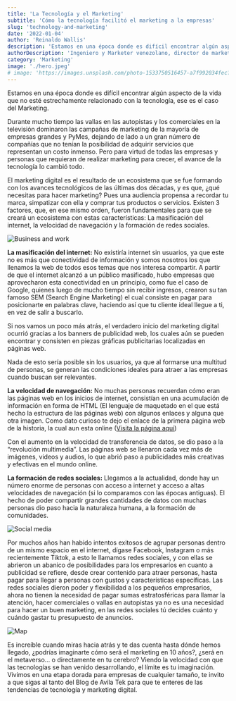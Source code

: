 ```yaml
---
title: 'La Tecnología y el Marketing'
subtitle: 'Cómo la tecnología facilitó el marketing a la empresas'
slug: 'technology-and-marketing'
date: '2022-01-04'
author: 'Reinaldo Wallis'
description: 'Estamos en una época donde es difícil encontrar algún aspecto de la vida que no esté estrechamente relacionado con la tecnología, ese es el caso del Marketing'
authorDescription: 'Ingeniero y Marketer venezolano, director de marketing de Avila Tek'
category: 'Marketing'
image: './hero.jpeg'
# image: 'https://images.unsplash.com/photo-1533750516457-a7f992034fec?ixlib=rb-1.2.1&ixid=MnwxMjA3fDB8MHxwaG90by1wYWdlfHx8fGVufDB8fHx8&auto=format&fit=crop&w=3006&q=80'
---
```

Estamos en una época donde es difícil encontrar algún aspecto de la vida que no esté estrechamente relacionado con la tecnología, ese es el caso del Marketing.

Durante mucho tiempo las vallas en las autopistas y los comerciales en la televisión dominaron las campañas de marketing de la mayoría de empresas grandes y PyMes, dejando de lado a un gran número de compañías que no tenían la posibilidad de adquirir servicios que representan un costo inmenso. Pero para virtud de todas las empresas y personas que requieran de realizar marketing para crecer, el avance de la tecnología lo cambió todo.

El marketing digital es el resultado de un ecosistema que se fue formando con los avances tecnológicos de las últimas dos décadas, y es que, ¿qué necesitas para hacer marketing? Pues una audiencia propensa a recordar tu marca, simpatizar con ella y comprar tus productos o servicios. Existen 3 factores, que, en ese mismo orden, fueron fundamentales para que se creará un ecosistema con estas características: La masificación del internet, la velocidad de navegación y la formación de redes sociales.

<!-- First image -->
![Business and work](https://images.unsplash.com/photo-1533750516457-a7f992034fec?ixlib=rb-1.2.1&ixid=MnwxMjA3fDB8MHxwaG90by1wYWdlfHx8fGVufDB8fHx8&auto=format&fit=crop&w=3006&q=80)

**La masificación del internet:** No existiría internet sin usuarios, ya que este no es más que conectividad de información y somos nosotros los que llenamos la web de todos esos temas que nos interesa compartir. A partir de que el internet alcanzó a un público masificado, hubo empresas que aprovecharon esta conectividad en un principio, como fue el caso de Google, quienes luego de mucho tiempo sin recibir ingresos, crearon su tan famoso SEM (Search Engine Marketing) el cual consiste en pagar para posicionarte en palabras clave, haciendo así que tu cliente ideal llegue a ti, en vez de salir a buscarlo.

Si nos vamos un poco más atrás, el verdadero inicio del marketing digital ocurrió gracias a los banners de publicidad web, los cuales aún se pueden encontrar y consisten en piezas gráficas publicitarias localizadas en páginas web.

Nada de esto sería posible sin los usuarios, ya que al formarse una multitud de personas, se generan las condiciones ideales para atraer a las empresas cuando buscan ser relevantes.

**La velocidad de navegación:** No muchas personas recuerdan cómo eran las páginas web en los inicios de internet, consistían en una acumulación de información en forma de HTML (El lenguaje de maquetado en el que está hecho la estructura de las páginas web) con algunos enlaces y alguna que otra imagen. Como dato curioso te dejo el enlace de la primera página web de la historia, la cual aun esta online (<u>[Visita la página aquí](http://info.cern.ch/hypertext/WWW/TheProject.html)</u>)

Con el aumento en la velocidad de transferencia de datos, se dio paso a la “revolución multimedia”. Las páginas web se llenaron cada vez más de imágenes, videos y audios, lo que abrió paso a publicidades más creativas y efectivas en el mundo online.

**La formación de redes sociales:** Llegamos a la actualidad, donde hay un número enorme de personas con acceso a internet y acceso a altas velocidades de navegación (si lo comparamos con las épocas antiguas). El hecho de poder compartir grandes cantidades de datos con muchas personas dio paso hacia la naturaleza humana, a la formación de comunidades.

<!-- Second image -->
![Social media](https://images.unsplash.com/photo-1611926653458-09294b3142bf?ixlib=rb-1.2.1&ixid=MnwxMjA3fDB8MHxwaG90by1wYWdlfHx8fGVufDB8fHx8&auto=format&fit=crop&w=1770&q=80)

Por muchos años han habido intentos exitosos de agrupar personas dentro de un mismo espacio en el internet, dígase Facebook, Instagram o más recientemente Tiktok, a esto le llamamos redes sociales, y con ellas se abrieron un abanico de posibilidades para los empresarios en cuanto a publicidad se refiere, desde crear contenido para atraer personas, hasta pagar para llegar a personas con gustos y características específicas.
Las redes sociales dieron poder y flexibilidad a los pequeños empresarios, ahora no tienen la necesidad de pagar sumas estratosféricas para llamar la atención, hacer comerciales o vallas en autopistas ya no es una necesidad para hacer un buen marketing, en las redes sociales tú decides cuánto y cuándo gastar tu presupuesto de anuncios.

<!-- Third image -->
![Map](https://images.unsplash.com/photo-1446776653964-20c1d3a81b06?ixlib=rb-1.2.1&ixid=MnwxMjA3fDB8MHxwaG90by1wYWdlfHx8fGVufDB8fHx8&auto=format&fit=crop&w=1771&q=80)

Es increíble cuando miras hacia atrás y te das cuenta hasta dónde hemos llegado, ¿podrías imaginarte cómo será el marketing en 10 años?, ¿será en el metaverso… o directamente en tu cerebro? Viendo la velocidad con que las tecnologías se han venido desarrollando, el límite es tu imaginación.
Vivimos en una etapa dorada para empresas de cualquier tamaño, te invito a que sigas al tanto del Blog de Avila Tek para que te enteres de las tendencias de tecnología y marketing digital.
